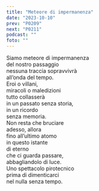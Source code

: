 ```yaml
---
title: "Meteore di impermanenza"
date: "2023-10-10"
prev: "P0209"
next: "P0211"
podcast: ""
foto: ""
---
```


Siamo meteore di impermanenza  
del nostro passaggio  
nessuna traccia sopravvivrà  
all’onda del tempo.  
Eroi o villani,  
miracoli o maledizioni  
tutto collasserà  
in un passato senza storia,  
in un ricordo  
senza memoria.  
Non resta che bruciare  
adesso, allora  
fino all’ultimo atomo  
in questo istante  
di eterno  
che ci guarda passare,  
abbagliandolo di luce.  
Uno spettacolo pirotecnico  
prima di dimenticarci  
nel nulla senza tempo.